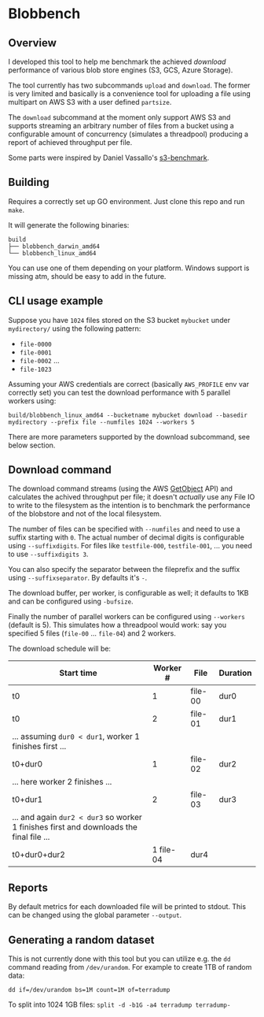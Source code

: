 # Blobbench

## Overview

I developed this tool to help me benchmark the achieved *download* performance of various blob store engines (S3, GCS, Azure Storage).

The tool currently has two subcommands `upload` and `download`.
The former is very limited and basically is a convenience tool for uploading a file using multipart on AWS S3 with a user defined `partsize`.

The `download` subcommand at the moment only support AWS S3 and supports streaming an arbitrary number of files from a bucket using a configurable amount of concurrency (simulates a threadpool) producing a report of achieved throughput per file.

Some parts were inspired by Daniel Vassallo's [s3-benchmark](https://github.com/dvassallo/s3-benchmark).

## Building

Requires a correctly set up GO environment.
Just clone this repo and run `make`.

It will generate the following binaries:

```
build
├── blobbench_darwin_amd64
└── blobbench_linux_amd64
```

You can use one of them depending on your platform.
Windows support is missing atm, should be easy to add in the future.

## CLI usage example

Suppose you have `1024` files stored on the S3 bucket `mybucket` under `mydirectory/` using the following pattern:

- `file-0000`
- `file-0001`
- `file-0002`
...
- `file-1023`

Assuming your AWS credentials are correct (basically `AWS_PROFILE` env var correctly set) you can test the download performance with 5 parallel workers using:

`build/blobbench_linux_amd64 --bucketname mybucket download --basedir mydirectory --prefix file --numfiles 1024 --workers 5`

There are more parameters supported by the download subcommand, see below section.

## Download command

The download command streams (using the AWS [GetObject](https://docs.aws.amazon.com/AmazonS3/latest/API/API_GetObject.html) API) and calculates the achived throughput per file; it doesn't *actually* use any File IO to write to the filesystem as the intention is to benchmark the performance of the blobstore and not of the local filesystem.

The number of files can be specified with `--numfiles` and need to use a suffix starting with `0`. The actual number of decimal digits is configurable using `--suffixdigits`. For files like `testfile-000`, `testfile-001`, ... you need to use `--suffixdigits 3`.

You can also specify the separator between the fileprefix and the suffix using `--suffixseparator`. By defaults it's `-`.

The download buffer, per worker, is configurable as well; it defaults to 1KB and can be configured using `-bufsize`.

Finally the number of parallel workers can be configured using `--workers` (default is 5). This simulates how a threadpool would work: say you specified 5 files (`file-00` ... `file-04`) and 2 workers.

The download schedule will be:

| Start time                                                                          | Worker #  | File    | Duration         |
| ----------                                                                          | --------  | ----    | ---------------- |
| t0                                                                                  | 1         | file-00 | dur0             |
| t0                                                                                  | 2         | file-01 | dur1             |
| ... assuming `dur0 < dur1`, worker 1 finishes first ...                           |           |         |                  |
| t0+dur0                                                                             | 1         | file-02 | dur2             |
| ... here worker 2 finishes ...                                                      |           |         |                  |
| t0+dur1                                                                             | 2         | file-03 | dur3             |
| ... and again `dur2 < dur3` so worker 1 finishes first and downloads the final file ... |           |         |                  |
| t0+dur0+dur2                                                                        | 1 file-04 | dur4    |                  |

## Reports

By default metrics for each downloaded file will be printed to stdout.
This can be changed using the global parameter `--output`.

## Generating a random dataset

This is not currently done with this tool but you can utilize e.g. the `dd` command reading from `/dev/urandom`. For example to create 1TB of random data:

`dd if=/dev/urandom bs=1M count=1M of=terradump`

To split into 1024 1GB files: `split -d -b1G -a4 terradump terradump-`
